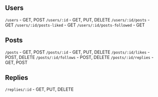 ## Users

`/users` - GET, POST
`/users/:id` - GET, PUT, DELETE
`/users/:id/posts` - GET
`/users/:id/posts-liked` - GET
`/users/:id/posts-followed` - GET

## Posts

`/posts` - GET, POST
`/posts/:id` - GET, PUT, DELETE
`/posts/:id/likes` - POST, DELETE
`/posts/:id/follows` - POST, DELETE
`/posts/:id/replies` - GET, POST

## Replies

`/replies/:id` - GET, PUT, DELETE
